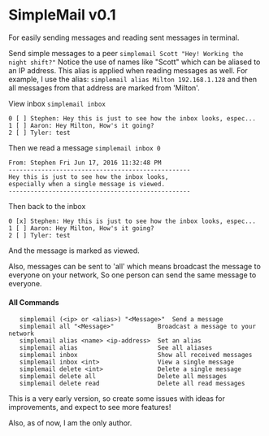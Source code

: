 # SimpleMail v0.1

For easily sending messages and reading sent messages in terminal.

Send simple messages to a peer `simplemail Scott "Hey! Working the night shift?"` Notice the use of names like "Scott" which can be aliased to an IP address.  This alias is applied when reading messages as well.  For example, I use the alias: `simplemail alias Milton 192.168.1.128` and then all messages from that address are marked from 'Milton'.

View inbox `simplemail inbox`


```
0 [ ] Stephen: Hey this is just to see how the inbox looks, espec...
1 [ ] Aaron: Hey Milton, How's it going?
2 [ ] Tyler: test
```

Then we read a message  `simplemail inbox 0`

```
From: Stephen Fri Jun 17, 2016 11:32:48 PM
--------------------------------------------------
Hey this is just to see how the inbox looks,
especially when a single message is viewed.
--------------------------------------------------
```
                 
Then back to the inbox
```
0 [x] Stephen: Hey this is just to see how the inbox looks, espec...
1 [ ] Aaron: Hey Milton, How's it going?
2 [ ] Tyler: test
```

And the message is marked as viewed.

Also, messages can be sent to 'all' which means broadcast the message to everyone on your network, So one person can send the same message to everyone.

#### All Commands
 
       simplemail (<ip> or <alias>) "<Message>"  Send a message
       simplemail all "<Message>"            Broadcast a message to your network
       simplemail alias <name> <ip-address>  Set an alias
       simplemail alias                      See all aliases
       simplemail inbox                      Show all received messages
       simplemail inbox <int>                View a single message
       simplemail delete <int>               Delete a single message
       simplemail delete all                 Delete all messages
       simplemail delete read                Delete all read messages



This is a very early version, so create some issues with ideas for improvements, and expect to see more features!


Also, as of now, I am the only author.